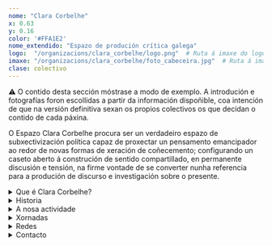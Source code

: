 ```yaml
---
nome: "Clara Corbelhe"
x: 0.63
y: 0.16
color: '#FFA1E2'
nome_extendido: "Espazo de produción crítica galega"
logo:  "/organizacions/clara_corbelhe/logo.png"  # Ruta á imaxe do logo
imaxe: "/organizacions/clara_corbelhe/foto_cabeceira.jpg"  # Ruta á imaxe de fondo
clase: colectivo
---
```

<div class="warning">⚠️ O contido desta sección móstrase a modo de exemplo. A introdución e fotografías foron escollidas a partir da información dispoñible, coa intención de que na versión definitiva sexan os propios colectivos os que decidan o contido de cada páxina.</div>

O Espazo Clara Corbelhe procura ser un verdadeiro espazo de subxectivización política capaz de proxectar un pensamento emancipador ao redor de novas formas de xeración de coñecemento; configurando un caseto aberto á construción de sentido compartillado, en permanente discusión e tensión, na firme vontade de se converter nunha referencia para a produción de discurso e investigación sobre o presente.

<details>
  <summary>Que é Clara Corbelhe?</summary>

Lorem ipsum dolor sit amet, consectetur adipiscing elit. Cras fringilla lectus eget nibh imperdiet, quis consectetur nisl placerat. Ut lobortis nulla ut magna facilisis mattis. Nullam leo ante, finibus vel sapien in, accumsan pharetra ipsum. In molestie augue quam, tristique mattis dui scelerisque eu. Phasellus ultricies, turpis ut pretium volutpat, augue tellus accumsan velit, vel pulvinar diam est vel ligula. Lorem ipsum dolor sit amet, consectetur adipiscing elit. Suspendisse convallis ut est sed dictum. Ut dictum turpis enim, ac viverra velit semper vitae. Quisque nisl neque, gravida ut dui ac, pulvinar pharetra nulla. Maecenas sollicitudin maximus sagittis. Nulla augue diam, lacinia id mauris ac, lobortis mattis purus. Sed tempus, massa nec tempus rhoncus, tellus justo venenatis mauris, non gravida augue nulla eu leo. Maecenas in interdum elit, viverra finibus libero. Donec fringilla vulputate nisl a egestas. Maecenas eget tincidunt urna. Nulla facilisi


</details>

<details>
  <summary>Historia</summary>
  <p> Morbi fermentum felis et nulla lacinia ultrices. Suspendisse scelerisque purus sit amet velit accumsan, id tincidunt ipsum dignissim. Mauris leo risus, sollicitudin et pellentesque ac, tincidunt sed turpis. In non malesuada neque, id pharetra lacus. Vestibulum tortor justo, hendrerit venenatis finibus at, laoreet sit amet nulla. Cras a viverra est. Praesent condimentum commodo quam, vitae molestie tellus consectetur id. Suspendisse turpis odio, sagittis nec posuere ut, maximus et risus. Mauris sit amet nisi orci.</p>

</details>

<details>
  <summary>A nosa actividade</summary>
  <p>Nullam sodales metus velit, laoreet suscipit nisi lacinia hendrerit. Sed at massa ac velit pharetra imperdiet. Phasellus placerat hendrerit massa nec tempor. Cras ut ex viverra, pellentesque quam quis, porta libero. Cras dolor mauris, pellentesque sit amet convallis sed, sagittis at enim. Donec faucibus lorem at velit sollicitudin, et mollis justo molestie. Quisque mattis purus non tortor faucibus rutrum. Morbi auctor sapien leo, sed commodo neque elementum ac. Proin sagittis in lectus elementum tincidunt. Donec quis quam id velit malesuada rhoncus. Vestibulum luctus purus dui, at malesuada risus pharetra id. Integer sit amet vulputate justo, ac sodales quam. Sed in est commodo, luctus lacus a, malesuada sem. In arcu magna, sollicitudin id congue ut, venenatis ac dolor. Fusce iaculis leo arcu, quis scelerisque ante aliquam sed. Ut bibendum risus sed porttitor cursus.</p>
</details>

<details>
  <summary>Xornadas</summary>
  <p>Cras fringilla lectus eget nibh imperdiet, quis consectetur nisl placerat. Ut lobortis nulla ut magna facilisis mattis. Nullam leo ante, finibus vel sapien in, accumsan pharetra ipsum. In molestie augue quam, tristique mattis dui scelerisque eu. Phasellus ultricies, turpis ut pretium volutpat, augue tellus accumsan velit, vel pulvinar diam est vel ligula. Lorem ipsum dolor sit amet, consectetur adipiscing elit. Suspendisse convallis ut est sed dictum. Ut dictum turpis enim, ac viverra velit semper vitae. Quisque nisl neque, gravida ut dui ac, pulvinar pharetra nulla. Maecenas sollicitudin maximus sagittis. Nulla augue diam, lacinia id mauris ac, lobortis mattis purus. Sed tempus, massa nec tempus rhoncus, tellus justo venenatis mauris, non gravida augue nulla eu leo. Maecenas in interdum elit, viverra finibus libero. Donec fringilla vulputate nisl a egestas. Maecenas eget tincidunt urna. Nulla facilisi.</p>
</details>

<details>
  <summary>Redes</summary>
  <p>Fusce rhoncus, ante et iaculis aliquet, massa sem lacinia nibh, ut tristique metus sapien ac nisl. Aliquam mollis nibh sit amet diam vehicula convallis. Integer posuere ipsum vel suscipit blandit. Nunc et mollis lorem, at luctus risus. Vestibulum bibendum diam in pellentesque imperdiet. Cras rutrum turpis ut mi maximus scelerisque. Duis quis enim velit. Mauris id vulputate ex.</p>
</details>

<details>
  <summary>Contacto</summary>
  <p>Class aptent taciti sociosqu ad litora torquent per conubia nostra, per inceptos himenaeos. Quisque neque augue, dapibus in ornare id, porta tristique risus. Proin non massa a felis rhoncus semper vitae eu mauris. Aenean semper urna eget erat bibendum, at laoreet nulla facilisis. Maecenas in libero vel arcu pretium luctus sit amet porttitor orci.</p>
</details>
